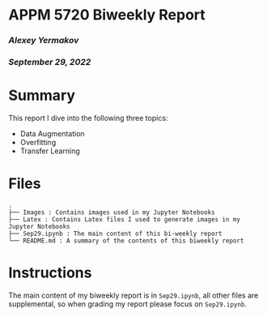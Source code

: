 # APPM 5720 Biweekly Report
### *Alexey Yermakov*
### *September 29, 2022*

# Summary
This report I dive into the following three topics:
- Data Augmentation
- Overfitting
- Transfer Learning

# Files

```text
.
├── Images : Contains images used in my Jupyter Notebooks
├── Latex : Contains Latex files I used to generate images in my Jupyter Notebooks
├── Sep29.ipynb : The main content of this bi-weekly report
└── README.md : A summary of the contents of this biweekly report
```

# Instructions

The main content of my biweekly report is in `Sep29.ipynb`, all other files are supplemental, so when grading my report please focus on `Sep29.ipynb`.
